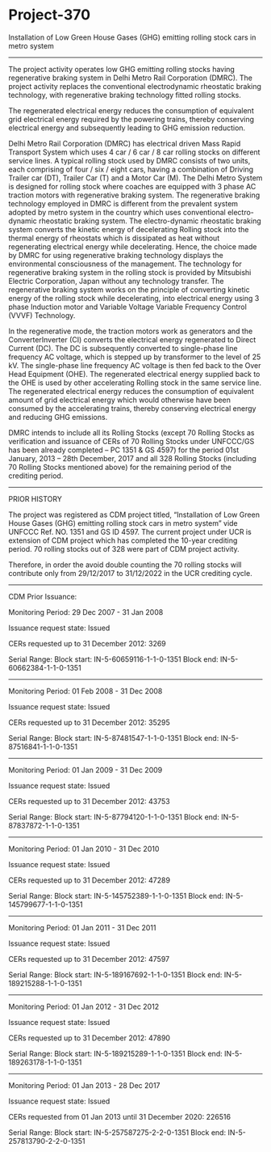 # Project-370
 Installation of Low Green House Gases (GHG) emitting rolling stock cars in metro system

 ____________
The project activity operates low GHG emitting rolling stocks having regenerative braking system in
Delhi Metro Rail Corporation (DMRC). The project activity replaces the conventional
electrodynamic rheostatic braking technology, with regenerative braking technology fitted rolling
stocks. 

The regenerated electrical energy reduces the consumption of equivalent grid electrical energy
required by the powering trains, thereby conserving electrical energy and subsequently leading to
GHG emission reduction.

Delhi Metro Rail Corporation (DMRC) has electrical driven Mass Rapid Transport System which
uses 4 car / 6 car / 8 car rolling stocks on different service lines. A typical rolling stock used by
DMRC consists of two units, each comprising of four / six / eight cars, having a combination of
Driving Trailer car (DT), Trailer Car (T) and a Motor Car (M). The Delhi Metro System is designed
for rolling stock where coaches are equipped with 3 phase AC traction motors with regenerative
braking system. The regenerative braking technology employed in DMRC is different from the
prevalent system adopted by metro system in the country which uses conventional electro-dynamic
rheostatic braking system. The electro-dynamic rheostatic braking system converts the kinetic energy
of decelerating Rolling stock into the thermal energy of rheostats which is dissipated as heat without
regenerating electrical energy while decelerating. Hence, the choice made by DMRC for using
regenerative braking technology displays the environmental consciousness of the management. The
technology for regenerative braking system in the rolling stock is provided by Mitsubishi Electric
Corporation, Japan without any technology transfer. The regenerative braking system works on the
principle of converting kinetic energy of the rolling stock while decelerating, into electrical energy
using 3 phase Induction motor and Variable Voltage Variable Frequency Control (VVVF)
Technology. 

In the regenerative mode, the traction motors work as generators and the ConverterInverter (CI) converts the electrical energy regenerated to Direct Current (DC). The DC is
subsequently converted to single-phase line frequency AC voltage, which is stepped up by
transformer to the level of 25 kV. The single-phase line frequency AC voltage is then fed back to the
Over Head Equipment (OHE). The regenerated electrical energy supplied back to the OHE is used
by other accelerating Rolling stock in the same service line. The regenerated electrical energy reduces
the consumption of equivalent amount of grid electrical energy which would otherwise have been
consumed by the accelerating trains, thereby conserving electrical energy and reducing GHG
emissions.

DMRC intends to include all its Rolling Stocks (except 70 Rolling Stocks as verification and issuance
of CERs of 70 Rolling Stocks under UNFCCC/GS has been already completed – PC 1351 & GS
4597) for the period 01st January, 2013 – 28th December, 2017 and all 328 Rolling Stocks (including
70 Rolling Stocks mentioned above) for the remaining period of the crediting period.

______________

PRIOR HISTORY

The project was registered as CDM project titled, “Installation of Low Green House Gases (GHG)
emitting rolling stock cars in metro system” vide UNFCCC Ref. NO. 1351 and GS ID 4597. The
current project under UCR is extension of CDM project which has completed the 10-year crediting
period. 70 rolling stocks out of 328 were part of CDM project activity. 

Therefore, in order the avoid
double counting the 70 rolling stocks will contribute only from 29/12/2017 to 31/12/2022 in the
UCR crediting cycle. 
__________________________

CDM Prior Issuance:

Monitoring Period: 29 Dec 2007 - 31 Jan 2008 

Issuance request state: Issued

CERs requested up to 31 December 2012: 3269

Serial Range: Block start: IN-5-60659116-1-1-0-1351      Block end: IN-5-60662384-1-1-0-1351
___________________


Monitoring Period: 01 Feb 2008 - 31 Dec 2008 

Issuance request state: Issued

CERs requested up to 31 December 2012: 35295

Serial Range: Block start: IN-5-87481547-1-1-0-1351      Block end: IN-5-87516841-1-1-0-1351
____________


Monitoring Period: 01 Jan 2009 - 31 Dec 2009 

Issuance request state: Issued

CERs requested up to 31 December 2012: 43753

Serial Range: Block start: IN-5-87794120-1-1-0-1351      Block end: IN-5-87837872-1-1-0-1351
________________________
Monitoring Period: 01 Jan 2010 - 31 Dec 2010 

Issuance request state: Issued

CERs requested up to 31 December 2012: 47289

Serial Range: Block start: IN-5-145752389-1-1-0-1351      Block end: IN-5-145799677-1-1-0-1351
______________________
Monitoring Period: 01 Jan 2011 - 31 Dec 2011 

Issuance request state: Issued

CERs requested up to 31 December 2012: 47597

Serial Range: Block start: IN-5-189167692-1-1-0-1351      Block end: IN-5-189215288-1-1-0-1351

_________________________
Monitoring Period: 01 Jan 2012 - 31 Dec 2012 

Issuance request state: Issued

CERs requested up to 31 December 2012: 47890

Serial Range: Block start: IN-5-189215289-1-1-0-1351      Block end: IN-5-189263178-1-1-0-1351
___________________________

Monitoring Period: 01 Jan 2013 - 28 Dec 2017 

Issuance request state: Issued

CERs requested from 01 Jan 2013 until 31 December 2020: 226516

Serial Range: Block start: IN-5-257587275-2-2-0-1351      Block end: IN-5-257813790-2-2-0-1351
